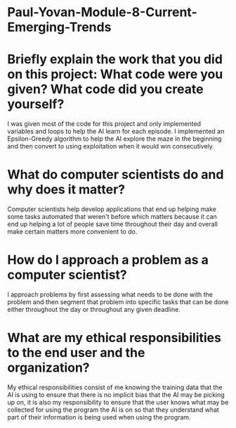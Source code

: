 # Paul-Yovan-Module-8-Current-Emerging-Trends

# Briefly explain the work that you did on this project: What code were you given? What code did you create yourself?

  I was given most of the code for this project and only implemented variables and loops to help the AI learn for each episode. I implemented an Epsilon-Greedy algorithm to help the AI explore the maze in the beginning and then convert to using exploitation when it would win consecutively.

  # What do computer scientists do and why does it matter?

   Computer scientists help develop applications that end up helping make some tasks automated that weren't before which matters because it can end up helping a lot of people save time throughout their day and overall make certain matters more convenient to do.

   # How do I approach a problem as a computer scientist?

   I approach problems by first assessing what needs to be done with the problem and then segment that problem into specific tasks that can be done either throughout the day or throughout any given deadline.

   # What are my ethical responsibilities to the end user and the organization?

   My ethical responsibilities consist of me knowing the training data that the AI is using to ensure that there is no implicit bias that the AI may be picking up on, it is also my responsibility to ensure that the user knows what may be collected for using the program the AI is on so that they understand what part of their information is being used when using the program.

